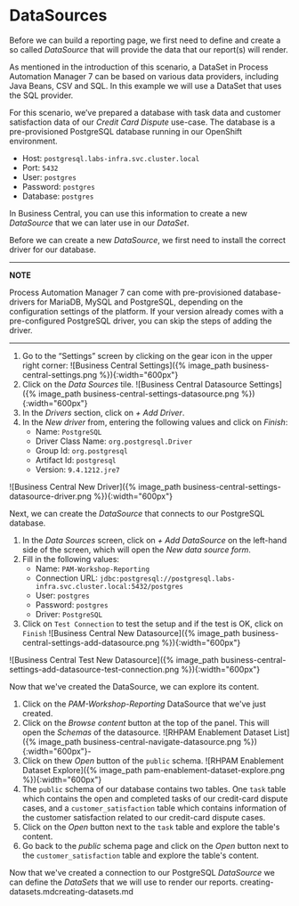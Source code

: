 # DataSources

Before we can build a reporting page, we first need to define and create a so called *DataSource* that will provide the data that our report(s) will render.

As mentioned in the introduction of this scenario, a DataSet in Process Automation Manager 7 can be based on various data providers, including Java Beans, CSV and SQL. In this example we will use a DataSet that uses the SQL provider.

For this scenario, we’ve prepared a database with task data and customer satisfaction data of our *Credit Card Dispute* use-case. The database is a pre-provisioned PostgreSQL database running in our OpenShift environment.

* Host: `postgresql.labs-infra.svc.cluster.local`
* Port: `5432`
* User: `postgres`
* Password: `postgres`
* Database:  `postgres`

In Business Central, you can use this information to create a new *DataSource* that we can later use in our *DataSet*.

Before we can create a new *DataSource*, we first need to install the correct driver for our database.

---
**NOTE**

Process Automation Manager 7 can come with pre-provisioned database-drivers for MariaDB, MySQL and PostgreSQL, depending on the configuration settings of the platform. If your version already comes with a pre-configured PostgreSQL driver, you can skip the steps of adding the driver.

---

1. Go to the “Settings” screen by clicking on the gear icon in the upper right corner:
![Business Central Settings]({% image_path business-central-settings.png %}){:width="600px"}
2. Click on the *Data Sources* tile.
![Business Central Datasource Settings]({% image_path business-central-settings-datasource.png %}){:width="600px"}
3. In the *Drivers* section, click on *+ Add Driver*.
4. In the *New driver* from, entering the following values and click on *Finish*:
    - Name: `PostgreSQL`  
    - Driver Class Name: `org.postgresql.Driver`  
    - Group Id: `org.postgresql`  
    - Artifact Id: `postgresql`  
    - Version: `9.4.1212.jre7`  

![Business Central New Driver]({% image_path business-central-settings-datasource-driver.png %}){:width="600px"}

Next, we can create the *DataSource* that connects to our PostgreSQL database.

1. In the *Data Sources* screen, click on *+ Add DataSource* on the left-hand side of the screen, which will open the *New data source form*.
2. Fill in the following values:
    - Name: `PAM-Workshop-Reporting`  
    - Connection URL: `jdbc:postgresql://postgresql.labs-infra.svc.cluster.local:5432/postgres`  
    - User: `postgres`  
    - Password: `postgres`  
    - Driver: `PostgreSQL`  
3. Click on `Test Connection` to test the setup and if the test is OK, click on `Finish`
![Business Central New Datasource]({% image_path business-central-settings-add-datasource.png %}){:width="600px"}

![Business Central Test New Datasource]({% image_path business-central-settings-add-datasource-test-connection.png %}){:width="600px"}

Now that we've created the DataSource, we can explore its content.

1. Click on the *PAM-Workshop-Reporting* DataSource that we've just created.
2. Click on the *Browse content* button at the top of the panel. This will open the *Schemas* of the datasource.
![RHPAM Enablement Dataset List]({% image_path business-central-navigate-datasource.png %}){:width="600px"}-
3. Click on thew *Open* button of the `public` schema.
![RHPAM Enablement Dataset Explore]({% image_path pam-enablement-dataset-explore.png %}){:width="600px"}
4. The `public` schema of our database contains two tables. One `task` table which contains the open and completed tasks of our credit-card dispute cases, and a `customer_satisfaction` table which contains information of the customer satisfaction related to our credit-card dispute cases.
5. Click on the *Open* button next to the `task` table and explore the table's content.
6. Go back to the *public* schema page and click on the *Open* button next to the `customer_satisfaction` table and explore the table's content.

Now that we've created a connection to our PostgreSQL *DataSource* we can define the *DataSets* that we will use to render our reports.
creating-datasets.mdcreating-datasets.md
